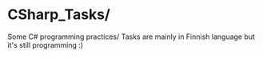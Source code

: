 # CSharp_Tasks/
Some C# programming practices/
Tasks are mainly in Finnish language but it's still programming :)
